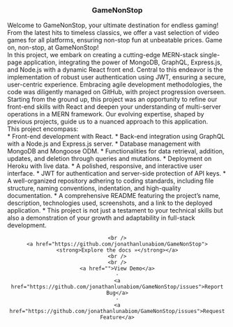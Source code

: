 <div id="top"></div>

<!-- PROJECT LOGO -->
<br />
<div align="center">

  <h3 align="center">GameNonStop</h3>

  <p align="left">
    Welcome to GameNonStop, your ultimate destination for endless gaming! From the latest hits to timeless classics, we offer a vast selection of video games for all platforms, ensuring non-stop fun at unbeatable prices. Game on, non-stop, at GameNonStop! 
    <br />
    In this project, we embark on creating a cutting-edge MERN-stack single-page application, integrating the power of MongoDB, GraphQL, Express.js, and Node.js with a dynamic React front end. Central to this endeavor is the implementation of robust user authentication using JWT, ensuring a secure, user-centric experience. Embracing agile development methodologies, the code was diligently managed on GitHub, with project progression overseen.
    <br />
    Starting from the ground up, this project was an opportunity to refine our front-end skills with React and deepen your understanding of multi-server operations in a MERN framework. Our evolving expertise, shaped by previous projects, guide us to a nuanced approach to this application.
    <br />
    This project encompass:
    <br />
    * Front-end development with React.
    * Back-end integration using GraphQL with a Node.js and Express.js server.
    * Database management with MongoDB and Mongoose ODM.
    * Functionalities for data retrieval, addition, updates, and deletion through queries and mutations.
    * Deployment on Heroku with live data.
    * A polished, responsive, and interactive user interface.
    * JWT for authentication and server-side protection of API keys.
    * A well-organized repository adhering to coding standards, including file structure, naming conventions, indentation, and high-quality documentation.
    * A comprehensive README featuring the project’s name, description, technologies used, screenshots, and a link to the deployed application.
    * This project is not just a testament to your technical skills but also a demonstration of your growth and adaptability in full-stack development.
    <br />

    <br />
    <a href="https://github.com/jonathanlunabiom/GameNonStop"><strong>Explore the docs »</strong></a>
    <br />
    <br />
    <a href="">View Demo</a>
    ·
    <a href="https://github.com/jonathanlunabiom/GameNonStop/issues">Report Bug</a>
    ·
    <a href="https://github.com/jonathanlunabiom/GameNonStop/issues">Request Feature</a>
  </p>
</div>

